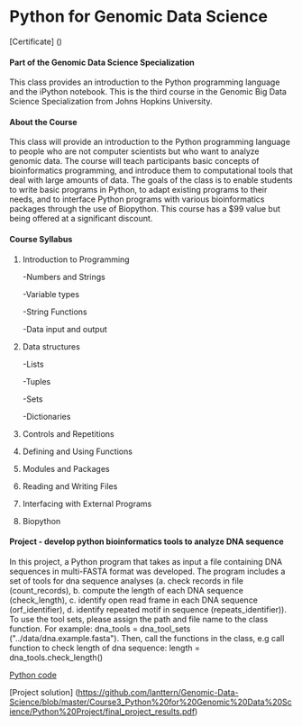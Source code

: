 # Python for Genomic Data Science

[Certificate] ()

#### Part of the Genomic Data Science Specialization

This class provides an introduction to the Python programming language and the iPython notebook. This is the third course in the Genomic Big Data Science Specialization from Johns Hopkins University.

#### About the Course
This class will provide an introduction to the Python programming language to people who are not computer scientists but who want to analyze genomic data. The course will teach participants basic concepts of bioinformatics programming, and introduce them to computational tools that deal with large amounts of data. The goals of the class is to enable students to write basic programs in Python, to adapt existing programs to their needs, and to interface Python programs with various bioinformatics packages through the use of Biopython. This course has a $99 value but being offered at a significant discount.

#### Course Syllabus
1. Introduction to Programming

   -Numbers and Strings

   -Variable types

   -String Functions

   -Data input and output

2. Data structures

   -Lists

   -Tuples

   -Sets

   -Dictionaries

3. Controls and Repetitions

4. Defining and Using Functions

5. Modules and Packages

6. Reading and Writing Files

7. Interfacing with External Programs

8. Biopython

#### Project - develop python bioinformatics tools to analyze DNA sequence 
In this project, a Python program that takes as input a file containing DNA sequences in multi-FASTA format was developed. The program includes a set of tools for dna sequence analyses (a. check records in file (count_records), b. compute the length of each DNA sequence (check_length), c. identify open read frame in each DNA sequence (orf_identifier), d. identify repeated motif in sequence (repeats_identifier)). To use the tool  sets, please assign the path and file name to the class function. For example: dna_tools = dna_tool_sets ("../data/dna.example.fasta"). Then, call the functions in the class, e.g call function to check length of dna sequence: length = dna_tools.check_length()

[Python code](https://github.com/lanttern/Genomic-Data-Science/blob/master/Course3_Python%20for%20Genomic%20Data%20Science/Python%20Project/script/dna_tools.py)

[Project solution] (https://github.com/lanttern/Genomic-Data-Science/blob/master/Course3_Python%20for%20Genomic%20Data%20Science/Python%20Project/final_project_results.pdf)
